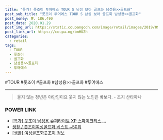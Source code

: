 ```yaml
--- 
title: "특가! 풋조이 투어에스 TOUR S 남성 보아 골프화 남성용>>골프화" 
post_sub_title: "풋조이 투어에스 TOUR S 남성 보아 골프화 남성용>>골프화" 
post_money: ₩. 186,490 
post_date: 2020.01.29 
post_img_url: https://static.coupangcdn.com/image/retail/images/2019/09/24/14/3/6daf508c-cb87-4319-a6a1-b4486d1b4336.jpg 
post_link_url: https://coupa.ng/bnHU2h 
categories: 
  - retail 
tags: 
  - TOUR 
  - 풋조이 
  - 골프화 
  - 남성용>>골프화 
  - 투어에스 
--- 
```

  #TOUR #풋조이 #골프화 #남성용>>골프화 #투어에스 
<hr> 

> 울지 않는 청년은 야만인이요 웃지 않는 노인은 바보다. - 조지 산타아나 


### POWER LINK

* <a href="https://blog.naver.com/sakai111/221789267512" target="_blank">[특가] 풋조이 남성용 슈퍼라이트 XP 스파이크리스 ...</a>
* <a href="https://blog.naver.com/santokki14/221776401311" target="_blank">생활 / 풋조이여성골프화 베스트 ~50위</a>
* <a href="https://blog.naver.com/santokki14/221767822647" target="_blank"> [생활] 여성골프화풋조이 정보 </a>
